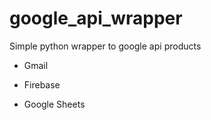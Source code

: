 # google_api_wrapper
Simple python wrapper to google api products

- Gmail

- Firebase

- Google Sheets
